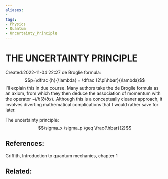 ```yaml
---
aliases: 
- 
tags:
- Physics
- Quantum
- Uncertainty_Principle
---
```


# THE UNCERTAINTY PRINCIPLE
Created:2022-11-04 22:27
de Broglie formula:
$$p=\dfrac {h}{\lambda} = \dfrac {2\pi\hbar}{\lambda}$$
I’ll explain this in due course. Many authors take the de Broglie formula as an axiom, from which they then deduce the association of momentum with the operator $−i/\hbar (\partial/\partial x)$. Although this is a conceptually cleaner approach, it involves diverting mathematical complications that I would rather save for later.

The uncertainty principle:
$$\sigma_x \sigma_p \geq \frac{\hbar}{2}$$

## References:
Griffith, Introduction to quantum mechanics, chapter 1

## Related:






